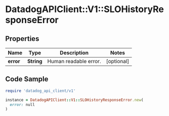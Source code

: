 # DatadogAPIClient::V1::SLOHistoryResponseError

## Properties

| Name | Type | Description | Notes |
| ---- | ---- | ----------- | ----- |
| **error** | **String** | Human readable error. | [optional] |

## Code Sample

```ruby
require 'datadog_api_client/v1'

instance = DatadogAPIClient::V1::SLOHistoryResponseError.new(
  error: null
)
```

